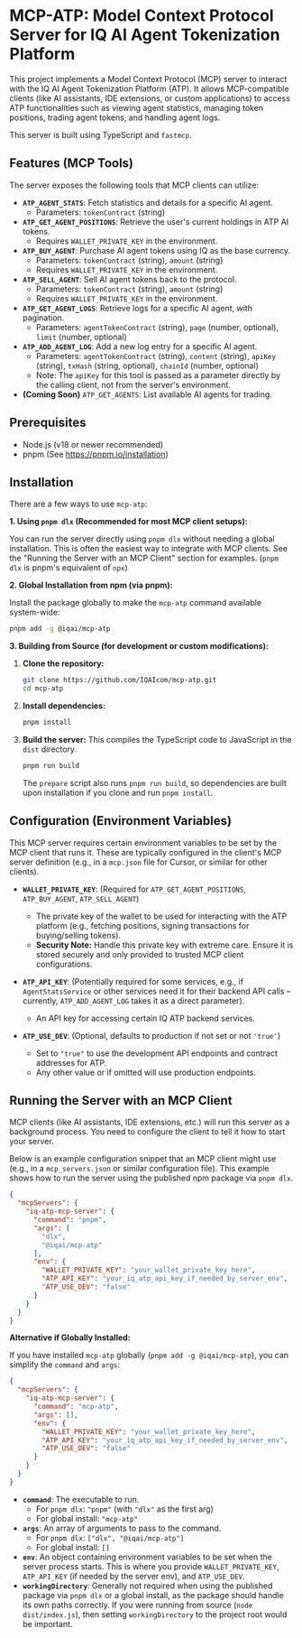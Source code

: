 # MCP-ATP: Model Context Protocol Server for IQ AI Agent Tokenization Platform

This project implements a Model Context Protocol (MCP) server to interact with the IQ AI Agent Tokenization Platform (ATP). It allows MCP-compatible clients (like AI assistants, IDE extensions, or custom applications) to access ATP functionalities such as viewing agent statistics, managing token positions, trading agent tokens, and handling agent logs.

This server is built using TypeScript and `fastmcp`.

## Features (MCP Tools)

The server exposes the following tools that MCP clients can utilize:

* **`ATP_AGENT_STATS`**: Fetch statistics and details for a specific AI agent.
  * Parameters: `tokenContract` (string)
* **`ATP_GET_AGENT_POSITIONS`**: Retrieve the user's current holdings in ATP AI tokens.
  * Requires `WALLET_PRIVATE_KEY` in the environment.
* **`ATP_BUY_AGENT`**: Purchase AI agent tokens using IQ as the base currency.
  * Parameters: `tokenContract` (string), `amount` (string)
  * Requires `WALLET_PRIVATE_KEY` in the environment.
* **`ATP_SELL_AGENT`**: Sell AI agent tokens back to the protocol.
  * Parameters: `tokenContract` (string), `amount` (string)
  * Requires `WALLET_PRIVATE_KEY` in the environment.
* **`ATP_GET_AGENT_LOGS`**: Retrieve logs for a specific AI agent, with pagination.
  * Parameters: `agentTokenContract` (string), `page` (number, optional), `limit` (number, optional)
* **`ATP_ADD_AGENT_LOG`**: Add a new log entry for a specific AI agent.
  * Parameters: `agentTokenContract` (string), `content` (string), `apiKey` (string), `txHash` (string, optional), `chainId` (number, optional)
  * Note: The `apiKey` for this tool is passed as a parameter directly by the calling client, not from the server's environment.
* **(Coming Soon)** `ATP_GET_AGENTS`: List available AI agents for trading.

## Prerequisites

* Node.js (v18 or newer recommended)
* pnpm (See <https://pnpm.io/installation>)

## Installation

There are a few ways to use `mcp-atp`:

**1. Using `pnpm dlx` (Recommended for most MCP client setups):**

   You can run the server directly using `pnpm dlx` without needing a global installation. This is often the easiest way to integrate with MCP clients. See the "Running the Server with an MCP Client" section for examples.
   (`pnpm dlx` is pnpm's equivalent of `npx`)

**2. Global Installation from npm (via pnpm):**

   Install the package globally to make the `mcp-atp` command available system-wide:

   ```bash
   pnpm add -g @iqai/mcp-atp
   ```

**3. Building from Source (for development or custom modifications):**

   1. **Clone the repository:**

      ```bash
      git clone https://github.com/IQAIcom/mcp-atp.git
      cd mcp-atp
      ```

   2. **Install dependencies:**

      ```bash
      pnpm install
      ```

   3. **Build the server:**
      This compiles the TypeScript code to JavaScript in the `dist` directory.

      ```bash
      pnpm run build
      ```

      The `prepare` script also runs `pnpm run build`, so dependencies are built upon installation if you clone and run `pnpm install`.

## Configuration (Environment Variables)

This MCP server requires certain environment variables to be set by the MCP client that runs it. These are typically configured in the client's MCP server definition (e.g., in a `mcp.json` file for Cursor, or similar for other clients).

* **`WALLET_PRIVATE_KEY`**: (Required for `ATP_GET_AGENT_POSITIONS`, `ATP_BUY_AGENT`, `ATP_SELL_AGENT`)
  * The private key of the wallet to be used for interacting with the ATP platform (e.g., fetching positions, signing transactions for buying/selling tokens).
  * **Security Note:** Handle this private key with extreme care. Ensure it is stored securely and only provided to trusted MCP client configurations.

* **`ATP_API_KEY`**: (Potentially required for some services, e.g., if `AgentStatsService` or other services need it for their backend API calls – currently, `ATP_ADD_AGENT_LOG` takes it as a direct parameter).
  * An API key for accessing certain IQ ATP backend services.

* **`ATP_USE_DEV`**: (Optional, defaults to production if not set or not `'true'`)
  * Set to `"true"` to use the development API endpoints and contract addresses for ATP.
  * Any other value or if omitted will use production endpoints.

## Running the Server with an MCP Client

MCP clients (like AI assistants, IDE extensions, etc.) will run this server as a background process. You need to configure the client to tell it how to start your server.

Below is an example configuration snippet that an MCP client might use (e.g., in a `mcp_servers.json` or similar configuration file). This example shows how to run the server using the published npm package via `pnpm dlx`.

```json
{
  "mcpServers": {
    "iq-atp-mcp-server": {
      "command": "pnpm",
      "args": [
        "dlx",
        "@iqai/mcp-atp"
      ],
      "env": {
        "WALLET_PRIVATE_KEY": "your_wallet_private_key_here",
        "ATP_API_KEY": "your_iq_atp_api_key_if_needed_by_server_env",
        "ATP_USE_DEV": "false"
      }
    }
  }
}
```

**Alternative if Globally Installed:**

If you have installed `mcp-atp` globally (`pnpm add -g @iqai/mcp-atp`), you can simplify the `command` and `args`:

```json
{
  "mcpServers": {
    "iq-atp-mcp-server": {
      "command": "mcp-atp",
      "args": [],
      "env": {
        "WALLET_PRIVATE_KEY": "your_wallet_private_key_here",
        "ATP_API_KEY": "your_iq_atp_api_key_if_needed_by_server_env",
        "ATP_USE_DEV": "false"
      }
    }
  }
}
```

* **`command`**: The executable to run.
  * For `pnpm dlx`: `"pnpm"` (with `"dlx"` as the first arg)
  * For global install: `"mcp-atp"`
* **`args`**: An array of arguments to pass to the command.
  * For `pnpm dlx`: `["dlx", "@iqai/mcp-atp"]`
  * For global install: `[]`
* **`env`**: An object containing environment variables to be set when the server process starts. This is where you provide `WALLET_PRIVATE_KEY`, `ATP_API_KEY` (if needed by the server env), and `ATP_USE_DEV`.
* **`workingDirectory`**: Generally not required when using the published package via `pnpm dlx` or a global install, as the package should handle its own paths correctly. If you were running from source (`node dist/index.js`), then setting `workingDirectory` to the project root would be important.
